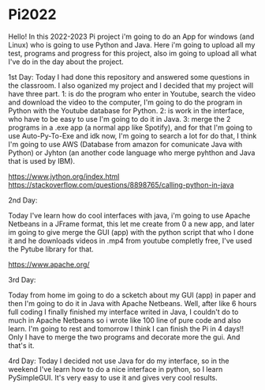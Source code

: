 # Pi2022

Hello! In this 2022-2023 Pi project i'm going to do an App for windows (and Linux) who is going to use Python and Java.
Here i'm going to upload all my test, programs and progress for this project, also im going to upload all what I've do in the day about the
project.

1st Day:
Today I had done this repository and answered some questions in the classroom. I also oganized my project and I decided that my project will have three part. 1: is do the program who enter in Youtube, search the video and download the video to the computer, I'm going to do the program in Python with the Youtube database for Python. 2: is work in the interface, who have to be easy to use I'm going to do it in Java. 
3: merge the 2 programs in a .exe app (a normal app like Spotify), and for that I'm going to use Auto-Py-To-Exe and idk now, I'm going to search a lot for do that, I think I'm going to use AWS (Database from amazon for comunicate Java with Python) or Jyhton (an another code language who merge pyhthon and Java that is used by IBM).

https://www.jython.org/index.html
https://stackoverflow.com/questions/8898765/calling-python-in-java

2nd Day:

Today I've learn how do cool interfaces with java, i'm going to use Apache Netbeans in a JFrame format, this let me create from 0 a new app, and later im going to give merge the GUI (app) with the python script that who I done it and he downloads videos in .mp4 from youtube completly free, I've used the Pytube library for that.

https://www.apache.org/

3rd Day:

Today from home im going to do a scketch about my GUI (app) in paper and then I'm going to do it in Java with Apache Netbeans. Well, after like 6 hours full coding I finally finished my interface writed in Java, I couldn't do to much in Apache Netbeans so i wrote like 100 line of pure code and also learn. I'm going to rest and tomorrow I think I can finish the Pi in 4 days!! Only I have to merge the two programs and decorate more the gui. And that's it. 

4rd Day:
Today I decided not use Java for do my interface, so in the weekend I've learn how to do a nice interface in python, so I learn PySimpleGUI. It's very easy to use it and gives very cool results.
